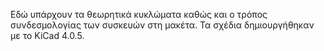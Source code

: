 Εδώ υπάρχουν τα θεωρητικά κυκλώματα καθώς και ο τρόπος συνδεσμολογίας των συσκευών στη μακέτα.
Τα σχέδια δημιουργήθηκαν με το KiCad 4.0.5.
